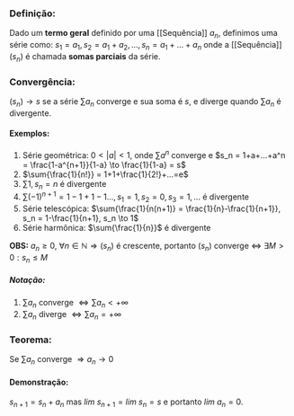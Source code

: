 ### Definição:
Dado um **termo geral** definido por uma [[Sequência]] $a_n$, definimos uma série como: $s_1=a_1, s_2 = a_1+a_2, ..., s_n = a_1+...+a_n$ onde a [[Sequência]] $(s_n)$ é chamada **somas parciais** da série.

### Convergência:
$(s_n) \to s$ se a série $\sum{a_n}$ converge e sua soma é $s$, e diverge quando $\sum{a_n}$ é divergente.
#### Exemplos:
1. Série geométrica: $0<|a|<1$, onde $\sum a^n$ converge e $s_n = 1+a+...+a^n = \frac{1-a^{n+1}}{1-a} \to \frac{1}{1-a} = s$
2. $\sum{\frac{1}{n!}} = 1+1+\frac{1}{2!}+...=e$
3. $\sum{1}, s_n = n$ é divergente
4. $\sum(-1)^{n+1} = 1-1+1-1..., s_1 = 1, s_2 = 0, s_3 = 1, ...$ é divergente
5. Série telescópica: $\sum{\frac{1}{n(n+1)} = \frac{1}{n}-\frac{1}{n+1}}, s_n = 1-\frac{1}{n+1}, s_n \to 1$ 
6. Série harmônica: $\sum{\frac{1}{n}}$ é divergente

**OBS:**
$a_n\geq 0, \ \forall n \in \mathbb{N} \Rightarrow (s_n)$ é crescente, portanto $(s_n)$ converge $\iff \ \exists M>0: s_n\leq M$
##### Notação:
1. $\sum a_n$ converge $\iff \sum a_n < +\infty$
2. $\sum a_n$ diverge $\iff \sum a_n = +\infty$

### Teorema:
Se $\sum a_n$ converge $\Rightarrow a_n \to 0$
#### Demonstração:
$s_{n+1} = s_n + a_n$ mas $lim \ s_{n+1} = lim \ s_n = s$ e portanto $lim \ a_n = 0$.